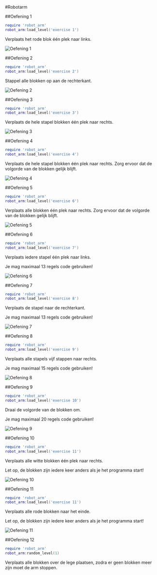 #Robotarm

##Oefening 1
```lua
require 'robot_arm'
robot_arm:load_level('exercise 1')
```
Verplaats het rode blok één plek naar links.

![Oefening 1](readme/exercise1.png)

##Oefening 2
```lua
require 'robot_arm'
robot_arm:load_level('exercise 2')
```
Stappel alle blokken op aan de rechterkant.

![Oefening 2](readme/exercise2.png)

##Oefening 3
```lua
require 'robot_arm'
robot_arm:load_level('exercise 3')
```
Verplaats de hele stapel blokken één plek naar rechts.

![Oefening 3](readme/exercise3.png)

##Oefening 4
```lua
require 'robot_arm'
robot_arm:load_level('exercise 4')
```
Verplaats de hele stapel blokken één plek naar rechts. Zorg ervoor dat de volgorde van de blokken gelijk blijft.

![Oefening 4](readme/exercise4.png)

##Oefening 5
```lua
require 'robot_arm'
robot_arm:load_level('exercise 6')
```
Verplaats alle blokken één plek naar rechts. Zorg ervoor dat de volgorde van de blokken gelijk blijft. 

![Oefening 5](readme/exercise5.png)

##Oefening 6
```lua
require 'robot_arm'
robot_arm:load_level('exercise 7')
```
Verplaats iedere stapel één plek naar links.

Je mag maximaal 13 regels code gebruiken!

![Oefening 6](readme/exercise6.png)

##Oefening 7
```lua
require 'robot_arm'
robot_arm:load_level('exercise 8')
```
Verplaats de stapel naar de rechterkant.

Je mag maximaal 13 regels code gebruiken!

![Oefening 7](readme/exercise7.png)

##Oefening 8
```lua
require 'robot_arm'
robot_arm:load_level('exercise 9')
```
Verplaats alle stapels vijf stappen naar rechts.

Je mag maximaal 15 regels code gebruiken!

![Oefening 8](readme/exercise8.png)

##Oefening 9
```lua
require 'robot_arm'
robot_arm:load_level('exercise 10')
```
Draai de volgorde van de blokken om.

Je mag maximaal 20 regels code gebruiken!

![Oefening 9](readme/exercise9.png)

##Oefening 10
```lua
require 'robot_arm'
robot_arm:load_level('exercise 11')
```
Verplaats alle witte blokken één plek naar rechts. 

Let op, de blokken zijn iedere keer anders als je het programma start!

![Oefening 10](readme/exercise10.png)

##Oefening 11
```lua
require 'robot_arm'
robot_arm:load_level('exercise 11')
```
Verplaats alle rode blokken naar het einde.

Let op, de blokken zijn iedere keer anders als je het programma start!

![Oefening 11](readme/exercise11.png)

##Oefening 12
```lua
require 'robot_arm'
robot_arm:random_level(1)
```
Verplaats alle blokken over de lege plaatsen, zodra er geen blokken meer zijn moet de arm stoppen.